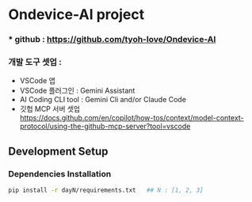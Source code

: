 # Ondevice-AI project 
### * github : https://github.com/tyoh-love/Ondevice-AI


### 개발 도구 셋업 : 
- VSCode 앱
- VSCode 플러그인 : Gemini Assistant 
- AI Coding CLI tool : Gemini Cli and/or Claude Code 
- 깃헙 MCP 서버 셋업  
    https://docs.github.com/en/copilot/how-tos/context/model-context-protocol/using-the-github-mcp-server?tool=vscode



## Development Setup

### Dependencies Installation
```bash
pip install -r dayN/requirements.txt   ## N : [1, 2, 3]
```
